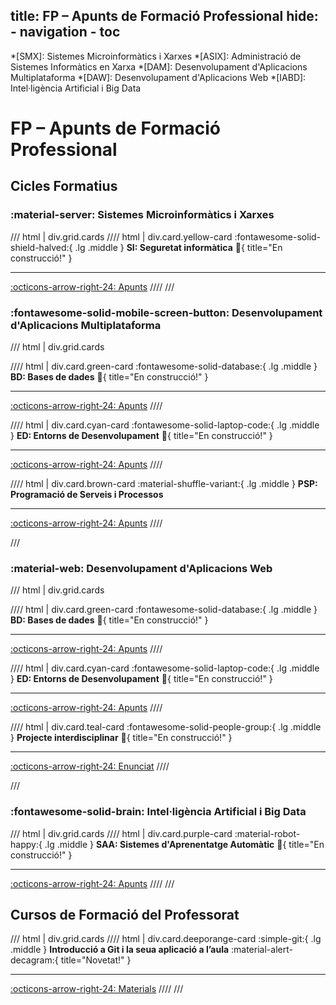 title: FP – Apunts de Formació Professional
hide:
    - navigation
    - toc
---
*[SMX]: Sistemes Microinformàtics i Xarxes
*[ASIX]: Administració de Sistemes Informàtics en Xarxa
*[DAM]: Desenvolupament d'Aplicacions Multiplataforma
*[DAW]: Desenvolupament d'Aplicacions Web
*[IABD]: Intel·ligència Artificial i Big Data

# FP – Apunts de Formació Professional
## Cicles Formatius


### :material-server: Sistemes Microinformàtics i Xarxes

/// html | div.grid.cards
//// html | div.card.yellow-card
:fontawesome-solid-shield-halved:{ .lg .middle } __SI: Seguretat informàtica__ :construction:{ title="En construcció!" }

---

[:octicons-arrow-right-24: Apunts](../smx-si/)
////
///


### :fontawesome-solid-mobile-screen-button: Desenvolupament d'Aplicacions Multiplataforma

/// html | div.grid.cards

//// html | div.card.green-card
:fontawesome-solid-database:{ .lg .middle } __BD: Bases de dades__ :construction:{ title="En construcció!" }

---

[:octicons-arrow-right-24: Apunts](../bd/)
////

//// html | div.card.cyan-card
:fontawesome-solid-laptop-code:{ .lg .middle } __ED: Entorns de Desenvolupament__ :construction:{ title="En construcció!" }

---

[:octicons-arrow-right-24: Apunts](../daw-ed/)
////

//// html | div.card.brown-card
:material-shuffle-variant:{ .lg .middle } __PSP: Programació de Serveis i Processos__

---

[:octicons-arrow-right-24: Apunts](../dam-psp/)
////

///


### :material-web: Desenvolupament d'Aplicacions Web

/// html | div.grid.cards

//// html | div.card.green-card
:fontawesome-solid-database:{ .lg .middle } __BD: Bases de dades__ :construction:{ title="En construcció!" }

---

[:octicons-arrow-right-24: Apunts](../bd/)
////

//// html | div.card.cyan-card
:fontawesome-solid-laptop-code:{ .lg .middle } __ED: Entorns de Desenvolupament__ :construction:{ title="En construcció!" }

---

[:octicons-arrow-right-24: Apunts](../daw-ed/)
////

//// html | div.card.teal-card
:fontawesome-solid-people-group:{ .lg .middle } __Projecte interdisciplinar__ :construction:{ title="En construcció!" }

---

[:octicons-arrow-right-24: Enunciat](https://fpmislata-daw1-projecte.github.io/projecte-daw1/)
////

///


### :fontawesome-solid-brain: Intel·ligència Artificial i Big Data

/// html | div.grid.cards
//// html | div.card.purple-card
:material-robot-happy:{ .lg .middle } __SAA: Sistemes d'Aprenentatge Automàtic__ :construction:{ title="En construcció!" }

---

[:octicons-arrow-right-24: Apunts](../iabd-saa/)
////
///


## Cursos de Formació del Professorat

/// html | div.grid.cards
//// html | div.card.deeporange-card
:simple-git:{ .lg .middle } __Introducció a Git i la seua aplicació a l’aula__  :material-alert-decagram:{ title="Novetat!" }

---

[:octicons-arrow-right-24: Materials](../curs-git/)
////
///
